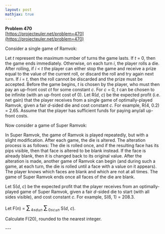 ```yaml
---
layout: post
mathjax: true
---
```

**Problem 470**  
[https://projecteuler.net/problem=470](https://projecteuler.net/problem=470)

<p>Consider a single game of Ramvok:</p>

<p>Let <var>t</var> represent the maximum number of turns the game lasts. If <var>t</var> = 0, then the game ends immediately. Otherwise, on each turn <var>i</var>, the player rolls a die. After rolling, if <var>i</var> &lt; <var>t</var> the player can either stop the game and receive a prize equal to the value of the current roll, or discard the roll and try again next turn. If <var>i</var> = <var>t</var>, then the roll cannot be discarded and the prize must be accepted. Before the game begins, <var>t</var> is chosen by the player, who must then pay an up-front cost <var>ct</var> for some constant <var>c</var>. For <var>c</var> = 0, <var>t</var> can be chosen to be infinite (with an up-front cost of 0). Let R(<var>d</var>, <var>c</var>) be the expected profit (i.e. net gain) that the player receives from a single game of optimally-played Ramvok, given a fair <var>d</var>-sided die and cost constant <var>c</var>. For example, R(4, 0.2) = 2.65. Assume that the player has sufficient funds for paying any/all up-front costs.</p>

<p>Now consider a game of Super Ramvok:</p>

<p>In Super Ramvok, the game of Ramvok is played repeatedly, but with a slight modification. After each game, the die is altered. The alteration process is as follows: The die is rolled once, and if the resulting face has its pips visible, then that face is altered to be blank instead. If the face is already blank, then it is changed back to its original value. After the alteration is made, another game of Ramvok can begin (and during such a game, at each turn, the die is rolled until a face with a value on it appears). The player knows which faces are blank and which are not at all times. The game of Super Ramvok ends once all faces of the die are blank.</p>

<p>Let S(<var>d</var>, <var>c</var>) be the expected profit that the player receives from an optimally-played game of Super Ramvok, given a fair <var>d</var>-sided die to start (with all sides visible), and cost constant <var>c</var>. For example, S(6, 1) = 208.3.</p>

<p>Let F(<var>n</var>) = <span style="font-size:larger;"><span style="font-size:larger;">∑</span></span> <sub>4≤<var>d</var>≤<var>n</var></sub> <span style="font-size:larger;"><span style="font-size:larger;">∑</span></span> <sub>0≤<var>c</var>≤<var>n</var></sub> S(<var>d</var>, <var>c</var>).</p>

<p>Calculate F(20), rounded to the nearest integer.</p>
---
